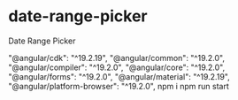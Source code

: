 # date-range-picker
Date Range Picker

 "@angular/cdk": "^19.2.19",
    "@angular/common": "^19.2.0",
    "@angular/compiler": "^19.2.0",
    "@angular/core": "^19.2.0",
    "@angular/forms": "^19.2.0",
    "@angular/material": "^19.2.19",
    "@angular/platform-browser": "^19.2.0",
npm i
npm run start

